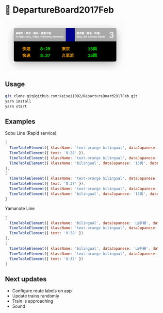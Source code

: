 # :train: DepartureBoard2017Feb

![screen_shot](./screen_shot.gif)

## Usage

```bash
git clone git@github.com:keisei1092/DepartureBoard2017Feb.git
yarn install
yarn start
```

## Examples

Sobu Line (Rapid service)

```javascript
[
  TimeTableElement({ klassName: 'text-orange bilingual', dataJapanese: '快速', dataEnglish: 'RAPID' }),
  TimeTableElement({ text: '8:28' }),
  TimeTableElement({ klassName: 'text-orange bilingual', dataJapanese: '東京', dataEnglish: 'Tokyo' }),
  TimeTableElement({ klassName: 'bilingual', dataJapanese: '15両', dataEnglish: '15 Cars' })
],
[
  TimeTableElement({ klassName: 'text-orange bilingual', dataJapanese: '快速', dataEnglish: 'RAPID' }),
  TimeTableElement({ text: '8:37' }),
  TimeTableElement({ klassName: 'text-orange bilingual', dataJapanese: '久里浜', dataEnglish: 'Kurihama' }),
  TimeTableElement({ klassName: 'bilingual', dataJapanese: '15両', dataEnglish: '15 Cars' })
]
```

Yamanote Line

```javascript
[
  TimeTableElement({ klassName: 'bilingual', dataJapanese: '山手線', dataEnglish: 'Yamanote Line' }),
  TimeTableElement({ klassName: 'text-orange bilingual', dataJapanese: '新宿・池袋方面', dataEnglish: 'Shinjuku & Ikebukuro' }),
  TimeTableElement({ text: '8:28' })
],
[
  TimeTableElement({ klassName: 'bilingual', dataJapanese: '山手線', dataEnglish: 'Yamanote Line' }),
  TimeTableElement({ klassName: 'text-orange bilingual', dataJapanese: '新宿・池袋方面', dataEnglish: 'Shinjuku & Ikebukuro' }),
  TimeTableElement({ text: '8:37' })
]
```

## Next updates

* Configure route labels on app
* Update trains randomly
* Train is approaching
* Sound
